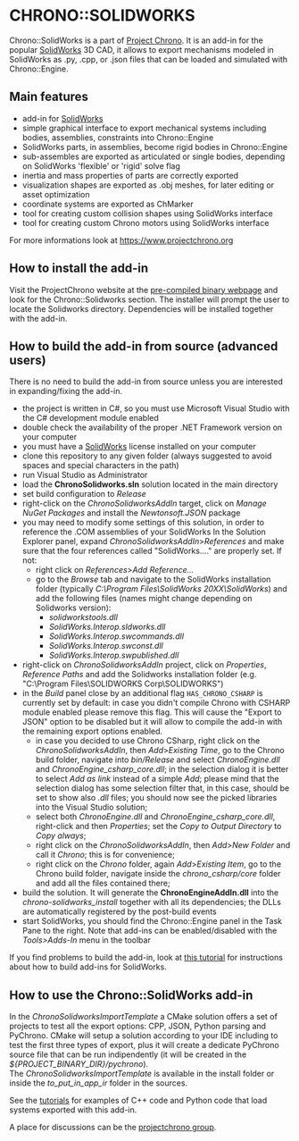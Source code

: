 CHRONO::SOLIDWORKS
==================

Chrono::SolidWorks is a part of [Project Chrono](https://www.projectchrono.org). It is an add-in for the popular [SolidWorks](https://www.solidworks.com) 3D CAD, it allows to export mechanisms modeled in SolidWorks as .py, .cpp, or .json files that can be loaded and simulated with Chrono::Engine.


Main features
-------------

* add-in for [SolidWorks](https://www.solidworks.com)
* simple graphical interface to export mechanical systems including bodies, assemblies, constraints into Chrono::Engine
* SolidWorks parts, in assemblies, become rigid bodies in Chrono::Engine
* sub-assembles are exported as articulated or single bodies, depending on SolidWorks 'flexible' or 'rigid' solve flag
* inertia and mass properties of parts are correctly exported
* visualization shapes are exported as .obj meshes, for later editing or asset optimization
* coordinate systems are exported as ChMarker
* tool for creating custom collision shapes using SolidWorks interface
* tool for creating custom Chrono motors using SolidWorks interface

For more informations look at https://www.projectchrono.org 

How to install the add-in
------------------------------------
Visit the ProjectChrono website at the [pre-compiled binary webpage](https://www.projectchrono.org/download/) and look for the Chrono::Solidworks section.
The installer will prompt the user to locate the Solidworks directory. Dependencies will be installed together with the add-in.


How to build the add-in from source (advanced users)
------------------------------------
There is no need to build the add-in from source unless you are interested in expanding/fixing the add-in.

* the project is written in C#, so you must use Microsoft Visual Studio with the C# development module enabled
* double check the availability of the proper .NET Framework version on your computer
* you must have a [SolidWorks](https://www.solidworks.com) license installed on your computer
* clone this repository to any given folder (always suggested to avoid spaces and special characters in the path)
* run Visual Studio as Administrator
* load the **ChronoSolidworks.sln** solution located in the main directory
* set build configuration to *Release*
* right-click on the *ChronoSolidworksAddIn* target, click on *Manage NuGet Packages* and install the *Newtonsoft.JSON* package
* you may need to modify some settings of this solution, in order to reference the .COM assemblies of your SolidWorks
  In the Solution Explorer panel, expand *ChronoSolidworksAddIn*>*References* and make sure that the four references called "SolidWorks...." are properly set. If not:
  + right click on *References*>*Add Reference...*
  + go to the *Browse* tab and navigate to the SolidWorks installation folder
     (typically *C:\Program Files\SolidWorks 20XX\SolidWorks*) and add the following files (names might change depending on Solidworks version): 
    - *solidworkstools.dll*
    - *SolidWorks.Interop.sldworks.dll*
    - *SolidWorks.Interop.swcommands.dll*
    - *SolidWorks.Interop.swconst.dll*
    - *SolidWorks.Interop.swpublished.dll*  
* right-click on *ChronoSolidworksAddIn* project, click on *Properties*, *Reference Paths* and add the Solidworks installation folder (e.g. "C:\Program Files\SOLIDWORKS Corp\SOLIDWORKS\")
* in the *Build* panel close by an additional flag `HAS_CHRONO_CSHARP` is currently set by default: in case you didn't compile Chrono with CSHARP module enabled please remove this flag. This will cause the "Export to JSON" option to be disabled but it will allow to compile the add-in with the remaining export options enabled.
  + in case you decided to use Chrono CSharp, right click on the *ChronoSolidworksAddIn*, then *Add*>*Existing Time*, go to the Chrono build folder, navigate into _bin/Release_ and select *ChronoEngine.dll* and *ChronoEngine_csharp_core.dll*; in the selection dialog it is better to select *Add as link* instead of a simple *Add*; please mind that the selection dialog has some selection filter that, in this case, should be set to show also *.dll* files; you should now see the picked libraries into the Visual Studio solution;
  + select both *ChronoEngine.dll* and *ChronoEngine_csharp_core.dll*, right-click and then *Properties*; set the *Copy to Output Directory* to *Copy always*;
  + right click on the *ChronoSolidworksAddIn*, then *Add*>*New Folder* and call it _Chrono_; this is for convenience;
  + right click on the _Chrono_ folder, again *Add*>*Existing Item*, go to the Chrono build folder, navigate inside the _chrono_csharp/core_ folder and add all the files contained there; 
* build the solution. It will generate the **ChronoEngineAddIn.dll** into the *chrono-solidworks_install* together with all its dependencies; the DLLs are automatically registered by the post-build events
* start SolidWorks, you should find the Chrono::Engine panel in the Task Pane to the right. Note that add-ins can be enabled/disabled with the *Tools>Adds-In* menu in the toolbar

If you find problems to build the add-in, look at [this tutorial](https://www.angelsix.com/cms/products/tutorials/64-solidworks/67-creating-a-solidworks-add-in-from-scratch) for instructions about how to build add-ins for SolidWorks.

  
How to use the Chrono::SolidWorks add-in
----------------------------------------

In the _ChronoSolidworksImportTemplate_ a CMake solution offers a set of projects to test all the export options: CPP, JSON, Python parsing and PyChrono. CMake will setup a solution according to your IDE including to test the first three types of export, plus it will create a dedicate PyChrono source file that can be run indipendently (it will be created in the _${PROJECT_BINARY_DIR}/pychrono_).  
The _ChronoSolidworksImportTemplate_ is available in the install folder or inside the *to_put_in_app_ir* folder in the sources.

See the [tutorials](https://api.projectchrono.org/development/tutorial_table_of_content_chrono_solidworks.html) for examples of C++ code and Python code that load systems exported with this add-in.

A place for discussions can be the [projectchrono group](https://groups.google.com/forum/#!forum/projectchrono).

